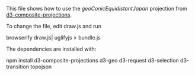 This file shows how to use the *geoConicEquidistantJapan* projection from [d3-composite-projections](http://rveciana.github.io/d3-composite-projections/).

To change the file, edit draw.js and run

  browserify draw.js| uglifyjs > bundle.js
  
The dependencies are installed with:

  npm install d3-composite-projections d3-geo d3-request d3-selection d3-transition topojson